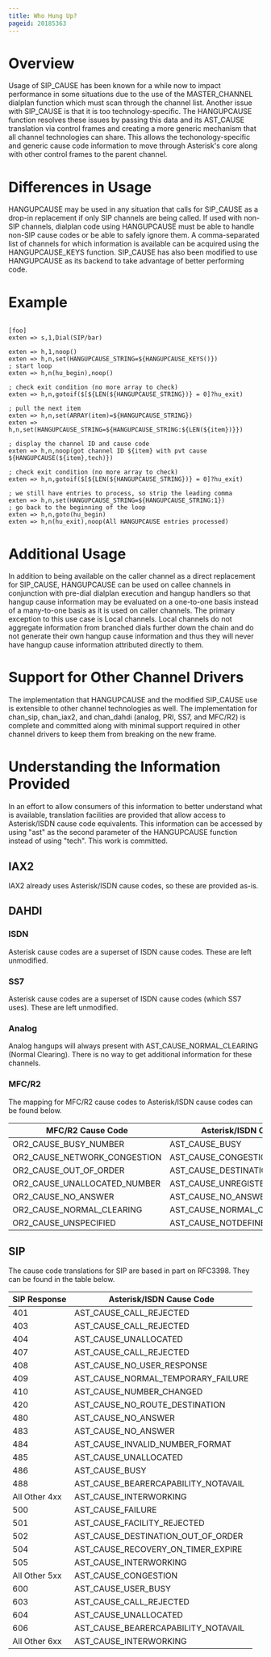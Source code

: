 ```yaml
---
title: Who Hung Up?
pageid: 20185363
---
```


Overview
========

Usage of SIP_CAUSE has been known for a while now to impact performance in some situations due to the use of the MASTER_CHANNEL dialplan function which must scan through the channel list. Another issue with SIP_CAUSE is that it is too technology-specific. The HANGUPCAUSE function resolves these issues by passing this data and its AST_CAUSE translation via control frames and creating a more generic mechanism that all channel technologies can share. This allows the techonology-specific and generic cause code information to move through Asterisk's core along with other control frames to the parent channel.

Differences in Usage
====================

HANGUPCAUSE may be used in any situation that calls for SIP_CAUSE as a drop-in replacement if only SIP channels are being called. If used with non-SIP channels, dialplan code using HANGUPCAUSE must be able to handle non-SIP cause codes or be able to safely ignore them. A comma-separated list of channels for which information is available can be acquired using the HANGUPCAUSE_KEYS function. SIP_CAUSE has also been modified to use HANGUPCAUSE as its backend to take advantage of better performing code.

Example
=======

```

[foo]
exten => s,1,Dial(SIP/bar)

exten => h,1,noop()
exten => h,n,set(HANGUPCAUSE_STRING=${HANGUPCAUSE_KEYS()})
; start loop
exten => h,n(hu_begin),noop()

; check exit condition (no more array to check)
exten => h,n,gotoif($[${LEN(${HANGUPCAUSE_STRING})} = 0]?hu_exit)

; pull the next item
exten => h,n,set(ARRAY(item)=${HANGUPCAUSE_STRING})
exten => h,n,set(HANGUPCAUSE_STRING=${HANGUPCAUSE_STRING:${LEN(${item})}})

; display the channel ID and cause code
exten => h,n,noop(got channel ID ${item} with pvt cause ${HANGUPCAUSE(${item},tech)})

; check exit condition (no more array to check)
exten => h,n,gotoif($[${LEN(${HANGUPCAUSE_STRING})} = 0]?hu_exit)

; we still have entries to process, so strip the leading comma
exten => h,n,set(HANGUPCAUSE_STRING=${HANGUPCAUSE_STRING:1})
; go back to the beginning of the loop
exten => h,n,goto(hu_begin)
exten => h,n(hu_exit),noop(All HANGUPCAUSE entries processed)

```

Additional Usage
================

In addition to being available on the caller channel as a direct replacement for SIP_CAUSE, HANGUPCAUSE can be used on callee channels in conjunction with pre-dial dialplan execution and hangup handlers so that hangup cause information may be evaluated on a one-to-one basis instead of a many-to-one basis as it is used on caller channels. The primary exception to this use case is Local channels. Local channels do not aggregate information from branched dials further down the chain and do not generate their own hangup cause information and thus they will never have hangup cause information attributed directly to them.

Support for Other Channel Drivers
=================================

The implementation that HANGUPCAUSE and the modified SIP_CAUSE use is extensible to other channel technologies as well. The implementation for chan_sip, chan_iax2, and chan_dahdi (analog, PRI, SS7, and MFC/R2) is complete and committed along with minimal support required in other channel drivers to keep them from breaking on the new frame.

Understanding the Information Provided
======================================

In an effort to allow consumers of this information to better understand what is available, translation facilities are provided that allow access to Asterisk/ISDN cause code equivalents. This information can be accessed by using "ast" as the second parameter of the HANGUPCAUSE function instead of using "tech". This work is committed.

IAX2
----

IAX2 already uses Asterisk/ISDN cause codes, so these are provided as-is.

DAHDI
-----

### ISDN

Asterisk cause codes are a superset of ISDN cause codes. These are left unmodified.

### SS7

Asterisk cause codes are a superset of ISDN cause codes (which SS7 uses). These are left unmodified.

### Analog

Analog hangups will always present with AST_CAUSE_NORMAL_CLEARING (Normal Clearing). There is no way to get additional information for these channels.

### MFC/R2

The mapping for MFC/R2 cause codes to Asterisk/ISDN cause codes can be found below.

| MFC/R2 Cause Code | Asterisk/ISDN Cause Code |
| --- | --- |
| OR2_CAUSE_BUSY_NUMBER | AST_CAUSE_BUSY |
| OR2_CAUSE_NETWORK_CONGESTION | AST_CAUSE_CONGESTION |
| OR2_CAUSE_OUT_OF_ORDER | AST_CAUSE_DESTINATION_OUT_OF_ORDER |
| OR2_CAUSE_UNALLOCATED_NUMBER | AST_CAUSE_UNREGISTERED |
| OR2_CAUSE_NO_ANSWER | AST_CAUSE_NO_ANSWER |
| OR2_CAUSE_NORMAL_CLEARING | AST_CAUSE_NORMAL_CLEARING |
| OR2_CAUSE_UNSPECIFIED | AST_CAUSE_NOTDEFINED |

SIP
---

The cause code translations for SIP are based in part on RFC3398. They can be found in the table below.

| SIP Response | Asterisk/ISDN Cause Code |
| --- | --- |
| 401 | AST_CAUSE_CALL_REJECTED |
| 403 | AST_CAUSE_CALL_REJECTED |
| 404 | AST_CAUSE_UNALLOCATED |
| 407 | AST_CAUSE_CALL_REJECTED |
| 408 | AST_CAUSE_NO_USER_RESPONSE |
| 409 | AST_CAUSE_NORMAL_TEMPORARY_FAILURE |
| 410 | AST_CAUSE_NUMBER_CHANGED |
| 420 | AST_CAUSE_NO_ROUTE_DESTINATION |
| 480 | AST_CAUSE_NO_ANSWER |
| 483 | AST_CAUSE_NO_ANSWER |
| 484 | AST_CAUSE_INVALID_NUMBER_FORMAT |
| 485 | AST_CAUSE_UNALLOCATED |
| 486 | AST_CAUSE_BUSY |
| 488 | AST_CAUSE_BEARERCAPABILITY_NOTAVAIL |
| All Other 4xx | AST_CAUSE_INTERWORKING |
| 500 | AST_CAUSE_FAILURE |
| 501 | AST_CAUSE_FACILITY_REJECTED |
| 502 | AST_CAUSE_DESTINATION_OUT_OF_ORDER |
| 504 | AST_CAUSE_RECOVERY_ON_TIMER_EXPIRE |
| 505 | AST_CAUSE_INTERWORKING |
| All Other 5xx | AST_CAUSE_CONGESTION |
| 600 | AST_CAUSE_USER_BUSY |
| 603 | AST_CAUSE_CALL_REJECTED |
| 604 | AST_CAUSE_UNALLOCATED |
| 606 | AST_CAUSE_BEARERCAPABILITY_NOTAVAIL |
| All Other 6xx | AST_CAUSE_INTERWORKING |
